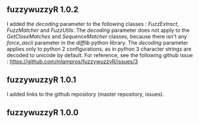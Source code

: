 
## fuzzywuzzyR 1.0.2

I added the *decoding* parameter to the following classes : *FuzzExtract*, *FuzzMatcher* and *FuzzUtils*. The *decoding* parameter does not apply to the *GetCloseMatches* and *SequenceMatcher* classes, because there isn't any *force_ascii* parameter in the *difflib* python library. The *decoding* parameter applies only to python 2 configurations, as in python 3 character strings are decoded to unicode by default.
For reference, see the following github issue : https://github.com/mlampros/fuzzywuzzyR/issues/3


## fuzzywuzzyR 1.0.1

I added links to the github repository (master repository, issues).


## fuzzywuzzyR 1.0.0




